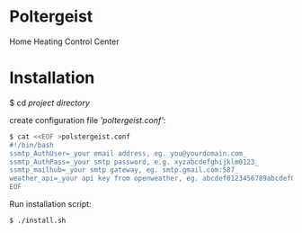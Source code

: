 # Poltergeist
Home Heating Control Center

# Installation

$ cd _project directory_

create configuration file _'poltergeist.conf'_:
```bash
$ cat <<EOF >polstergeist.conf
#!/bin/bash
ssmtp_AuthUser=_your email address, eg. you@yourdomain.com_
ssmtp_AuthPass=_your smtp password, e.g. xyzabcdefghijklm0123_
ssmtp_mailhub=_your smtp gateway, eg. smtp.gmail.com:587_
weather_api=_your api key from openweather, eg. abcdef0123456789abcdef0132456789_
EOF
```
Run installation script:
```bash
$ ./install.sh
```
